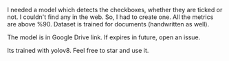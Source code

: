 I needed a model which detects the checkboxes, whether they are ticked or not. I couldn't find any in the web. So, I had to create one. All the metrics are above %90. Dataset is trained for documents (handwritten as well). 

The model is in Google Drive link. If expires in future, open an issue.

Its trained with yolov8. Feel free to star and use it. 
